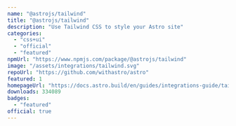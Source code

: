 ```yaml
---
name: "@astrojs/tailwind"
title: "@astrojs/tailwind"
description: "Use Tailwind CSS to style your Astro site"
categories:
  - "css+ui"
  - "official"
  - "featured"
npmUrl: "https://www.npmjs.com/package/@astrojs/tailwind"
image: "/assets/integrations/tailwind.svg"
repoUrl: "https://github.com/withastro/astro"
featured: 1
homepageUrl: "https://docs.astro.build/en/guides/integrations-guide/tailwind/"
downloads: 334089
badges:
  - "featured"
official: true
---
```

